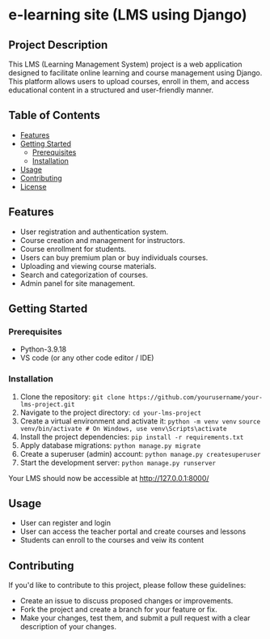 # e-learning site (LMS using Django)

## Project Description
This LMS (Learning Management System) project is a web application designed to facilitate online learning and course management using Django. This platform allows users to upload courses, enroll in them, and access educational content in a structured and user-friendly manner.

## Table of Contents

- [Features](#features)
- [Getting Started](#getting-started)
  - [Prerequisites](#prerequisites)
  - [Installation](#installation)
- [Usage](#usage)
- [Contributing](#contributing)
- [License](#license)


## Features
* User registration and authentication system.
* Course creation and management for instructors.
* Course enrollment for students.
* Users can buy premium plan or buy individuals courses.
* Uploading and viewing course materials.
* Search and categorization of courses.
* Admin panel for site management.

## Getting Started

### Prerequisites
* Python-3.9.18
* VS code (or any other code editor / IDE)

### Installation
1. Clone the repository:
  ```git clone https://github.com/yourusername/your-lms-project.git```
2. Navigate to the project directory:
  ```cd your-lms-project```
3. Create a virtual environment and activate it:
  ```python -m venv venv```
  ```source venv/bin/activate # On Windows, use venv\Scripts\activate```
4. Install the project dependencies:
  ```pip install -r requirements.txt```
5. Apply database migrations:
  ```python manage.py migrate```
6. Create a superuser (admin) account:
  ```python manage.py createsuperuser```
7. Start the development server:
   ```python manage.py runserver```

Your LMS should now be accessible at http://127.0.0.1:8000/

## Usage
* User can register and login
* User can access the teacher portal and create courses and lessons
* Students can enroll to the courses and veiw its content

## Contributing
If you'd like to contribute to this project, please follow these guidelines:

* Create an issue to discuss proposed changes or improvements.
* Fork the project and create a branch for your feature or fix.
* Make your changes, test them, and submit a pull request with a clear description of your changes.

